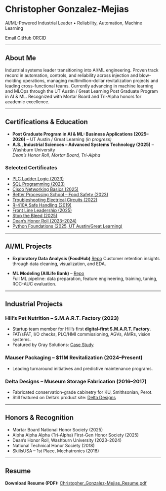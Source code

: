 <link rel="preconnect" href="https://fonts.googleapis.com">
<link rel="preconnect" href="https://fonts.gstatic.com" crossorigin>
<link href="https://fonts.googleapis.com/css2?family=Inter:wght@400;500;600;700&family=Plus+Jakarta+Sans:wght@500;600;700&display=swap" rel="stylesheet">
<link rel="stylesheet" href="/assets/css/style.css">

<!-- ADD markdown="1" here -->
<div class="main-content" markdown="1">

# Christopher Gonzalez-Mejias
<p class="hero-sub">AI/ML-Powered Industrial Leader • Reliability, Automation, Machine Learning</p>

<div class="links-row">
  <a class="badge" href="mailto:automationspecialist72@yahoo.com">Email</a>
  <a class="badge" href="https://github.com/CGM-AIML">GitHub</a>
  <a class="badge" href="https://orcid.org/0009-0006-4627-6960">ORCID</a>
</div>

---

## About Me
Industrial systems leader transitioning into AI/ML engineering. Proven track record in automation, controls, and reliability across injection and blow-molding operations, managing multimillion-dollar revitalization projects and leading cross-functional teams. Currently advancing in machine learning and MLOps through the UT Austin / Great Learning Post Graduate Program in AI & ML. Recognized with Mortar Board and Tri-Alpha honors for academic excellence.  

---

## Certifications & Education
- **Post Graduate Program in AI & ML: Business Applications (2025–2026)** – UT Austin / Great Learning *(in progress)*
- **A.S., Industrial Sciences – Advanced Systems Technology (2025)** – Washburn University  
   *Dean’s Honor Roll, Mortar Board, Tri-Alpha*  

### Selected Certificates
- <a href="/assets/docs/Learning_PLC_Ladder_Logic_2023_CGM.pdf" target="_blank" rel="noopener noreferrer">PLC Ladder Logic (2023)</a>
- <a href="/assets/docs/CertificateOfCompletion_Learning_SQL_Programming_CGM_2023.pdf" target="_blank" rel="noopener noreferrer">SQL Programming (2023)</a>
- <a href="/assets/docs/Basics_of_Cisco_Networking_Christopher_Gonzalez-Mejias_2025.pdf" target="_blank" rel="noopener noreferrer">Cisco Networking Basics (2025)</a>
- <a href="/assets/docs/Better_Processing_School_Christopher_Gonzalez-Mejias_Cert-Signed_2023.pdf" target="_blank" rel="noopener noreferrer">Better Processing School – Food Safety (2023)</a>
- <a href="/assets/docs/SimuTech_Troubleshooting_Electrical_Circuits_2022_CGM.pdf" target="_blank" rel="noopener noreferrer">Troubleshooting Electrical Circuits (2022)</a>
- <a href="/assets/docs/ACR_Safety_R410A_Chris_Gonzalez-Mejias_2019.pdf" target="_blank" rel="noopener noreferrer">R-410A Safe Handling (2019)</a>
- <a href="/assets/docs/FLL_Certificate_of_Achievement_CGM_2025.pdf" target="_blank" rel="noopener noreferrer">Front Line Leadership (2025)</a>
- <a href="/assets/docs/Stop_The_Bleed_C_Gonzalez-Mejias.pdf" target="_blank" rel="noopener noreferrer">Stop the Bleed (2025)</a>
- <a href="/assets/docs/Gonzalez-Mejias_Christopher_Deans_Honor_Roll_2023-2024.pdf" target="_blank" rel="noopener noreferrer">Dean’s Honor Roll (2023–2024)</a>
- <a href="/assets/docs/Python_Foundations_Christopher_Gonzalez-Mejias.pdf" target="_blank" rel="noopener noreferrer">Python Foundations (2025, UT Austin/Great Learning)</a>

---

## AI/ML Projects
- **Exploratory Data Analysis (FoodHub)**
  <a href="https://github.com/CGM-AIML/Exploratory-Data-Analysis" target="_blank" rel="noopener noreferrer">Repo</a> 
  Customer retention insights through data cleaning, visualization, and EDA.  

- **ML Modeling (AllLife Bank)** – 
  <a href="https://github.com/CGM-AIML/ML-Modeling" target="_blank" rel="noopener noreferrer">Repo</a>  
  Full ML pipeline: data preparation, feature engineering, training, tuning, ROC-AUC evaluation.   

---

## Industrial Projects
### Hill’s Pet Nutrition – S.M.A.R.T. Factory (2023)
- Startup team member for Hill’s first **digital-first S.M.A.R.T. Factory**.  
- FAT/sFAT, I/O checks, PLC/HMI commissioning, AGVs, AMRs, vision systems.  
- Featured by Gray Solutions: 
  <a href="https://www.gray.com/projects/hills-pet-nutrition/" target="_blank" rel="noopener noreferrer">Case Study</a>  

### Mauser Packaging – $11M Revitalization (2024–Present)
- Leading turnaround initiatives and predictive maintenance programs.  

### Delta Designs – Museum Storage Fabrication (2016–2017)
- Fabricated conservation-grade cabinetry for KU, Smithsonian, Perot.  
- Still featured on Delta’s product site: 
  <a href="https://www.deltadesignsltd.com/our-products/" target="_blank" rel="noopener noreferrer">Delta Designs</a>  

---

## Honors & Recognition
- Mortar Board National Honor Society (2025)  
- Alpha Alpha Alpha (Tri-Alpha) First-Gen Honor Society (2025)  
- Dean’s Honor Roll, Washburn University (2023–2024)  
- National Technical Honor Society (2018)  
- SkillsUSA – 1st Place, Mechatronics (2018)  

---

## Resume
**Download Resume (PDF):** 
<a href="/assets/docs/Christopher_Gonzalez-Mejias_Resume.pdf" target="_blank" rel="noopener noreferrer">Christopher_Gonzalez-Mejias_Resume.pdf</a>

</div>
